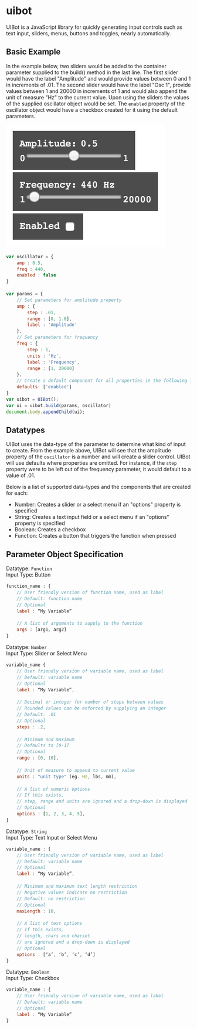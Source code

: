 # uibot
UIBot is a JavaScript library for quickly generating input controls such as text input, sliders, menus, buttons and toggles, nearly automatically.

## Basic Example
In the example below, two sliders would be added to the container parameter supplied to the build() method in the last line. The first slider would have the label "Amplitude" and would provide values between 0 and 1 in increments of .01. The second slider would have the label "Osc 1", provide values between 1 and 20000 in increments of 1 and would also append the unit of measure "Hz" to the current value. Upon using the sliders the values of the supplied oscillator object would be set. The `enabled` property of the oscillator object would have a checkbox created for it using the default parameters.

![Image of interface created by above script](./img/oscillator.png)

```js
var oscillator = {
    amp : 0.5,
    freq : 440,
    enabled : false
}

var params = {
    // Set parameters for amplitude property
    amp : {
        step : .01,
        range : [0, 1.0],
        label : 'Amplitude'
    },
    // Set parameters for frequency
    freq : {
        step : 1,
        units : 'Hz',
        label : 'Frequency',
        range : [1, 20000]
    },
    // Create a default component for all properties in the following list
    defaults: ['enabled']
}
var uibot = UIBot();
var ui = uibot.build(params, oscillator)
document.body.appendChild(ui);
```

## Datatypes
UIBot uses the data-type of the parameter to determine what kind of input to create. From the example above, UIBot will see that the amplitude property of the `oscillator` is a number and will create a slider control. UIBot will use defaults where properties are omitted. For instance, if the `step` property were to be left out of the frequency parameter, it would default to a value of .01.

Below is a list of supported data-types and the components that are created for each:

- Number: Creates a slider or a select menu if an "options" property is specified
- String: Creates a text input field or a select menu if an "options" property is specified
- Boolean: Creates a checkbox
- Function: Creates a button that triggers the function when pressed

## Parameter Object Specification

Datatype: `Function`<br/>
Input Type: Button

```js
function_name : {
    // User friendly version of function name, used as label
    // Default: function name
    // Optional
    label : “My Variable”

    // A list of arguments to supply to the function
    args : [arg1, arg2]
}
```

Datatype: `Number`<br/>
Input Type: Slider or Select Menu
```js
variable_name {
    // User friendly version of variable name, used as label
    // Default: variable name
    // Optional
    label : “My Variable”,

    // Decimal or integer for number of steps between values
    // Rounded values can be enforced by supplying an integer
    // Default: .01
    // Optional
    steps : .2,

    // Minimum and maximum
    // Defaults to [0-1]
    // Optional
    range : [0, 10],

    // Unit of measure to append to current value
    units : "unit type" (eg. Hz, lbs, mm),

    // A list of numeric options
    // If this exists,
    // step, range and units are ignored and a drop-down is displayed
    // Optional
    options : [1, 2, 3, 4, 5],
}
```

Datatype: `String`<br/>
Input Type: Text Input or Select Menu
```js
variable_name : {
    // User friendly version of variable name, used as label
    // Default: variable name
    // Optional
    label : “My Variable”,

    // Minimum and maximum text length restriction
    // Negative values indicate no restriction
    // Default: no restriction
    // Optional        
    maxLength : 10,

    // A list of text options
    // If this exists,
    // length, chars and charset
    // are ignored and a drop-down is displayed
    // Optional
    options : [‘a’, ‘b’, ‘c’, ‘d’]
}
```

Datatype: `Boolean`<br/>
Input Type: Checkbox
```js
variable_name : {
    // User friendly version of variable name, used as label
    // Default: variable name
    // Optional
    label : “My Variable”
}
```
